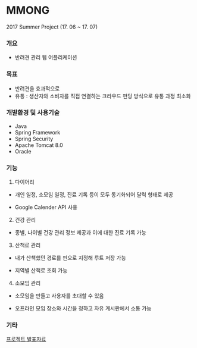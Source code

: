 # MMONG

2017 Summer Project (17. 06 ~ 17. 07)

### 개요
- 반려견 관리 웹 어플리케이션 


### 목표 
- 반려견을 효과적으로 
- 유통 : 생산자와 소비자를 직접 연결하는 크라우드 펀딩 방식으로 유통 과정 최소화 


### 개발환경 및 사용기술
- Java
- Spring Framework
- Spring Security
- Apache Tomcat 8.0
- Oracle


### 기능
1) 다이어리

- 개인 일정, 소모임 일정, 진료 기록 등이 모두 동기화되어 달력 형태로 제공

- Google Calender API 사용 


2) 건강 관리

- 종별, 나이별 건강 관리 정보 제공과 이에 대한 진료 기록 가능


3) 산책로 관리

- 내가 산책했던 경로를 핀으로 지정해 루트 저장 가능

- 지역별 산책로 조회 가능


4) 소모임 관리

- 소모임을 만들고 사용자를 초대할 수 있음

- 오프라인 모임 장소와 시간을 정하고 자유 게시판에서 소통 가능 



### 기타

[프로젝트 발표자료](https://drive.google.com/file/d/1EmitJXEnCNFs1-aeIh9PCGaoBZDQf1Yh/view?usp=sharing)


